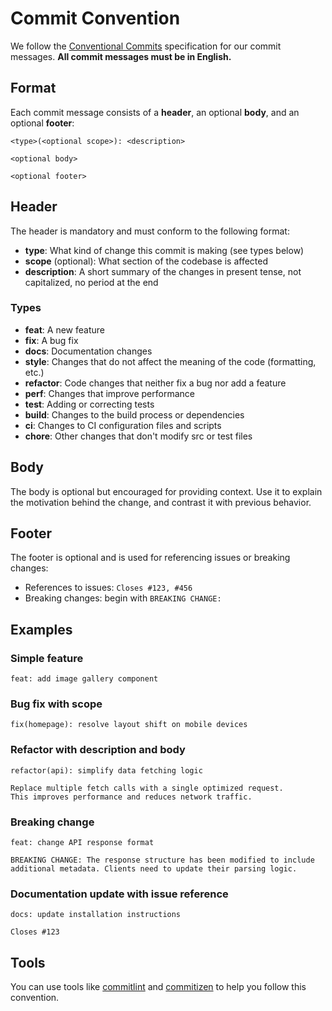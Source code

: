 # Commit Convention

We follow the [Conventional Commits](https://www.conventionalcommits.org/) specification for our commit messages. **All commit messages must be in English.**

## Format

Each commit message consists of a **header**, an optional **body**, and an optional **footer**:

```
<type>(<optional scope>): <description>

<optional body>

<optional footer>
```

## Header

The header is mandatory and must conform to the following format:

- **type**: What kind of change this commit is making (see types below)
- **scope** (optional): What section of the codebase is affected
- **description**: A short summary of the changes in present tense, not capitalized, no period at the end

### Types

- **feat**: A new feature
- **fix**: A bug fix
- **docs**: Documentation changes
- **style**: Changes that do not affect the meaning of the code (formatting, etc.)
- **refactor**: Code changes that neither fix a bug nor add a feature
- **perf**: Changes that improve performance
- **test**: Adding or correcting tests
- **build**: Changes to the build process or dependencies
- **ci**: Changes to CI configuration files and scripts
- **chore**: Other changes that don't modify src or test files

## Body

The body is optional but encouraged for providing context. Use it to explain the motivation behind the change, and contrast it with previous behavior.

## Footer

The footer is optional and is used for referencing issues or breaking changes:

- References to issues: `Closes #123, #456`
- Breaking changes: begin with `BREAKING CHANGE:`

## Examples

### Simple feature

```
feat: add image gallery component
```

### Bug fix with scope

```
fix(homepage): resolve layout shift on mobile devices
```

### Refactor with description and body

```
refactor(api): simplify data fetching logic

Replace multiple fetch calls with a single optimized request.
This improves performance and reduces network traffic.
```

### Breaking change

```
feat: change API response format

BREAKING CHANGE: The response structure has been modified to include
additional metadata. Clients need to update their parsing logic.
```

### Documentation update with issue reference

```
docs: update installation instructions

Closes #123
```

## Tools

You can use tools like [commitlint](https://commitlint.js.org/) and
[commitizen](http://commitizen.github.io/cz-cli/) to help you follow this
convention.
